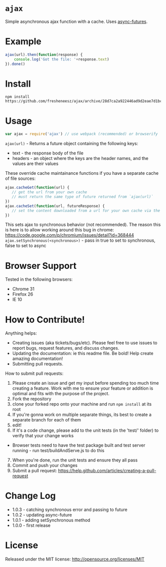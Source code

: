 `ajax`
========

Simple asynchronous ajax function with a cache. Uses [async-futures](https://github.com/fresheneesz/asyncFuture).

Example
======

```javascript
ajax(url).then(function(response) {
    console.log('Got the file: '+response.text)
}).done()
```

Install
=======

```
npm install https://github.com/fresheneesz/ajax/archive/28d7ca2a922446ad9d2eae7d1bc615f3dbeb2f57.tar.gz
```

Usage
=====

```javascript
var ajax = require('ajax') // use webpack (recommended) or browserify
```

`ajax(url)` - Returns a future object containing the following keys:
* text - the response body of the file
* headers - an object where the keys are the header names, and the values are their values

These override cache maintainance functions if you have a separate cache of file sources:
```javascript
ajax.cacheGet(function(url) {
   // get the url from your own cache
   // must return the same type of future returned from `ajax(url)`
})
ajax.cacheSet(function(url, futureResponse) {
   // set the content downloaded from a url for your own cache via the futureResponse
})
```

This sets ajax to synchronous behavior (not recommended). The reason this is here is to allow working around this bug in chrome: https://code.google.com/p/chromium/issues/detail?id=368444
`ajax.setSynchronous(<synchronous>)` - pass in true to set to synchronous, false to set to async

Browser Support
=========

Tested in the following browsers:
* Chrome 31
* Firefox 26
* IE 10

How to Contribute!
============

Anything helps:

* Creating issues (aka tickets/bugs/etc). Please feel free to use issues to report bugs, request features, and discuss changes.
* Updating the documentation: ie this readme file. Be bold! Help create amazing documentation!
* Submitting pull requests.

How to submit pull requests:

1. Please create an issue and get my input before spending too much time creating a feature. Work with me to ensure your feature or addition is optimal and fits with the purpose of the project.
2. Fork the repository
3. clone your forked repo onto your machine and run `npm install` at its root
4. If you're gonna work on multiple separate things, its best to create a separate branch for each of them
5. edit!
6. If it's a code change, please add to the unit tests (in the 'test/' folder) to verify that your change works
  * Browser tests need to have the test package built and test server running - run test/buildAndServe.js to do this
7. When you're done, run the unit tests and ensure they all pass
8. Commit and push your changes
9. Submit a pull request: https://help.github.com/articles/creating-a-pull-request

Change Log
=========

* 1.0.3 - catching synchronous error and passing to future
* 1.0.2 - updating async-future
* 1.0.1 - adding setSynchronous method
* 1.0.0 - first release

License
=======
Released under the MIT license: http://opensource.org/licenses/MIT
